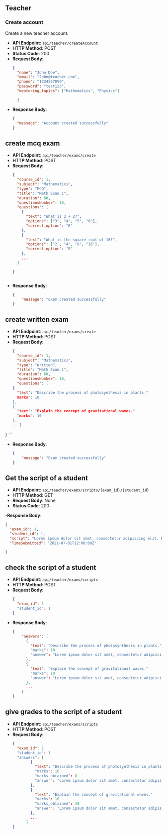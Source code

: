 ## Teacher

### Create account

Create a new teacher account.
- **API Endpoint**: `api/teacher/createAccount`
- **HTTP Method**: POST
- **Status Code**: 200
- **Request Body**:
  ```json
  {
    "name": "John Doe",
    "email": "John@teacher.com",
    "phone": "1234567890",
    "password": "test123",
    "mentoring_topics": ["Mathematics", "Physics"]

    }

- **Response Body**:
  ```json
  {
    "message": "Account created successfully"
  }
  ```

## create mcq exam
- **API Endpoint**: `api/teacher/exams/create`
- **HTTP Method**: POST
- **Request Body**:
  ```json
  {
    "course_id": 1,
    "subject": "Mathematics",
    "type": "MCQ",
    "title": "Math Exam 1",
    "duration": 60,
    "questionsNumber": 10,
    "questions": [
      {
        "text": "What is 2 + 2?",
        "options": ["3", "4", "5", "6"],
        "correct_option": "B"
      },
      {
        "text": "What is the square root of 16?",
        "options": ["2", "4", "8", "16"],
        "correct_option": "B"
      },
      ...
    ]

  }



- **Response Body**:
    ```json
    {
        "message": "Exam created successfully"
    }
  
    ```

## create written exam
- **API Endpoint**: `api/teacher/exams/create`
- **HTTP Method**: POST
- **Request Body**:
  ```json
  {
    "course_id": 1,
    "subject": "Mathematics",
    "type": "Written",
    "title": "Math Exam 1",
    "duration": 60,
    "questionsNumber": 10,
    "questions": [
  {
    "text": "Describe the process of photosynthesis in plants."
    marks": 10
  },
  {
    "text": "Explain the concept of gravitational waves."
    "marks": 10
  },
  ...]
}
    ```
- **Response Body**:
    ```json
    {
        "message": "Exam created successfully"
    }
  
    ```


## Get the script of a student
- **API Endpoint**: `api/teacher/exams/scripts/{exam_id}/{student_id}`
- **HTTP Method**: GET
- **Request Body**: None
- **Status Code**: 200

-**Response Body**:
```json
{
  "exam_id": 1,
  "student_id": 1,
  "script": "Lorem ipsum dolor sit amet, consectetur adipiscing elit. Donec euismod, nisl vitae ultricies ultricies, nisl nisl luctus nisl, vitae ultricies nisl",
  "TimeSubmitted": "2021-07-01T12:00:00Z"

}
```


## check the script of a student
- **API Endpoint**: `api/teacher/exams/scripts`
- **HTTP Method**: POST
- **Request Body**:
  ```json
  {
    "exam_id": 1
    "student_id": 1
  }
- **Response Body**:
    ```json
    {
        "answers": [
          {
            "text": "Describe the process of photosynthesis in plants."
            "marks": 10
            "answer": "Lorem ipsum dolor sit amet, consectetur adipiscing elit. Donec euismod, nisl vitae ultricies ultricies, nisl nisl luctus nisl, vitae ultricies nisl"
          },
          {
            "text": "Explain the concept of gravitational waves."
            "marks": 10
            "answer": "Lorem ipsum dolor sit amet, consectetur adipiscing elit. Donec euismod, nisl vitae ultricies ultricies, nisl nisl luctus nisl, vitae ultricies nisl"
          },
          ...
        ]
    }
    ```

## give grades to the script of a student
- **API Endpoint**: `api/teacher/exams/scripts`
- **HTTP Method**: POST
- **Request Body**:
  ```json
  {
    "exam_id": 1
    "student_id": 1
    "answers": [
          {
            "text": "Describe the process of photosynthesis in plants."
            "marks": 10
            "marks_obtained": 8
            "answer": "Lorem ipsum dolor sit amet, consectetur adipiscing elit. Donec euismod, nisl vitae ultricies ultricies, nisl nisl luctus nisl, vitae ultricies nisl"
          },
          {
            "text": "Explain the concept of gravitational waves."
            "marks": 10
            "marks_obtained": 10
            "answer": "Lorem ipsum dolor sit amet, consectetur adipiscing elit. Donec euismod, nisl vitae ultricies ultricies, nisl nisl luctus nisl, vitae ultricies nisl"
          },
          ...
        ]
  }











